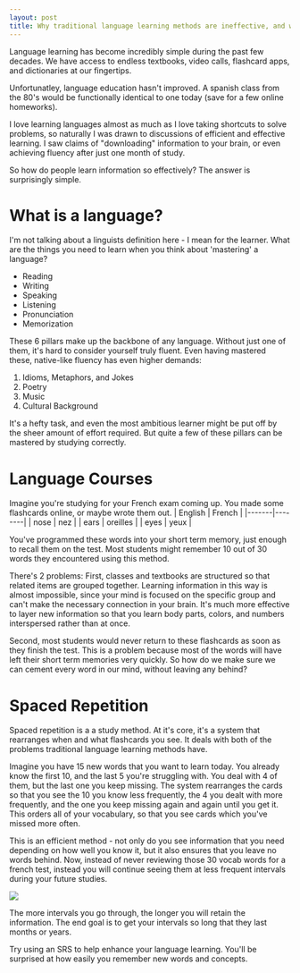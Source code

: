 ```yaml
---
layout: post
title: Why traditional language learning methods are ineffective, and why you should use an SRS
---
```


Language learning has become incredibly simple during the past few decades. We have access to endless textbooks, video calls, flashcard apps, and dictionaries at our fingertips. 

Unfortunatley, language education hasn't improved. A spanish class from the 80's would be functionally identical to one today (save for a few online homeworks). 

I love learning languages almost as much as I love taking shortcuts to solve problems, so naturally I was drawn to discussions of efficient and effective learning. I saw claims of "downloading" information to your brain, or even achieving fluency after just one month of study. 

So how do people learn information so effectively? The answer is surprisingly simple.

# What is a language?
I'm not talking about a linguists definition here - I mean for the learner. What are the things you need to learn when you think about 'mastering' a language?  
* Reading
* Writing
* Speaking
* Listening
* Pronunciation
* Memorization

These 6 pillars make up the backbone of any language. Without just one of them, it's hard to consider yourself truly fluent. Even having mastered these, native-like fluency has even higher demands:

1. Idioms, Metaphors, and Jokes
2. Poetry
3. Music
4. Cultural Background

It's a hefty task, and even the most ambitious learner might be put off by the sheer amount of effort required. But quite a few of these pillars can be mastered by studying correctly.

# Language Courses


Imagine you're studying for your French exam coming up. You made some flashcards online, or maybe wrote them out.
| English | French |
|-------|--------|
| nose | nez |
| ears | oreilles |
| eyes | yeux |

You've programmed these words into your short term memory, just enough to recall them on the test. Most students might remember 10 out of 30 words they encountered using this method. 

There's 2 problems: First, classes and textbooks are structured so that related items are grouped together. Learning information in this way is almost impossible, since your mind is focused on the specific group and can't make the necessary connection in your brain. It's much more effective to layer new information so that you learn body parts, colors, and numbers interspersed rather than at once.

Second, most students would never return to these flashcards as soon as they finish the test. This is a problem because most of the words will have left their short term memories very quickly. So how do we make sure we can cement every word in our mind, without leaving any behind?

# Spaced Repetition

Spaced repetition is a a study method. At it's core, it's a system that rearranges when and what flashcards you see. It deals with both of the problems traditional language learning methods have. 

Imagine you have 15 new words that you want to learn today. You already know the first 10, and the last 5 you're struggling with. You deal with 4 of them, but the last one you keep missing. The system rearranges the cards so that you see the 10 you know less frequently, the 4 you dealt with more frequently, and the one you keep missing again and again until you get it. This orders all of your vocabulary, so that you see cards which you've missed more often. 

This is an efficient method - not only do you see information that you need depending on how well you know it, but it also ensures that you leave no words behind. Now, instead of never reviewing those 30 vocab words for a french test, instead you will continue seeing them at less frequent intervals during your future studies.

![](https://cdn-images-1.medium.com/max/1600/1*KDrZUxhnGnv0T966lS7iDQ.png)

The more intervals you go through, the longer you will retain the information. The end goal is to get your intervals so long that they last months or years.

Try using an SRS to help enhance your language learning. You'll be surprised at how easily you remember new words and concepts.

